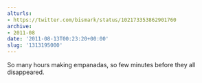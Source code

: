 ```yaml
---
alturls:
- https://twitter.com/bismark/status/102173353862901760
archive:
- 2011-08
date: '2011-08-13T00:23:20+00:00'
slug: '1313195000'
---
```


So many hours making empanadas, so few minutes before they all disappeared.

